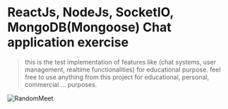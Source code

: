 # ReactJs, NodeJs, SocketIO, MongoDB(Mongoose) Chat application exercise

>this is the test implementation of features like (chat systems, user management, realtime functionalities) for educational purpose.
feel free to use anything from this project for educational, personal, commercial ... purposes.

![RandomMeet](https://user-images.githubusercontent.com/19800339/131224225-dc337e94-4b50-449f-b455-bec5dda7582f.PNG)
